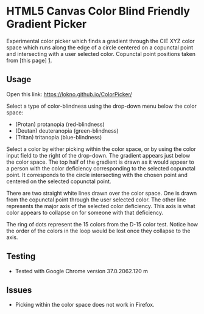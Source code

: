 # HTML5 Canvas Color Blind Friendly Gradient Picker #

Experimental color picker which finds a gradient through the CIE XYZ color space which runs along the edge of a circle centered on a copunctal point and intersecting with a user selected color. Copunctal point positions taken from [this page] [1].

## Usage ##

Open this link: https://lokno.github.io/ColorPicker/

Select a type of color-blindness using the drop-down menu below the color space:

- (Protan) protanopia (red-blindness)
- (Deutan) deuteranopia (green-blindness)
- (Tritan) tritanopia (blue-blindness)

Select a color by either picking within the color space, or by using the color input field to the right of the drop-down. The gradient appears just below the color space. The top half of the gradient is drawn as it would appear to a person with the color deficiency corresponding to the selected copunctal point. It corresponds to the circle intersecting with the chosen point and centered on the selected copunctal point.

There are two straight white lines drawn over the color space. One is drawn from the copunctal point through the user selected color. The other line represents the major axis of the selected color deficiency. This axis is what color appears to collapse on for someone with that deficiency.

The ring of dots represent the 15 colors from the D-15 color test. Notice how the order of the colors in the loop would be lost once they collapse to the axis.

## Testing ##

- Tested with Google Chrome version 37.0.2062.120 m

## Issues ##

- Picking within the color space does not work in Firefox.

  [1]: http://www.color-blindness.com/2009/01/19/colorblind-colors-of-confusion/